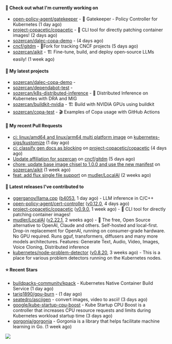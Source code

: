 #### 👷 Check out what I'm currently working on

- [open-policy-agent/gatekeeper](https://github.com/open-policy-agent/gatekeeper) - 🐊 Gatekeeper - Policy Controller for Kubernetes (1 day ago)
- [project-copacetic/copacetic](https://github.com/project-copacetic/copacetic) - 🧵 CLI tool for directly patching container images! (2 days ago)
- [sozercan/dalec-copa-demo](https://github.com/sozercan/dalec-copa-demo) -  (4 days ago)
- [cncf/gitdm](https://github.com/cncf/gitdm) - 📜Fork for tracking CNCF projects (5 days ago)
- [sozercan/aikit](https://github.com/sozercan/aikit) - 🏗️ Fine-tune, build, and deploy open-source LLMs easily! (1 week ago)

#### 🌱 My latest projects

- [sozercan/dalec-copa-demo](https://github.com/sozercan/dalec-copa-demo) - 
- [sozercan/dependabot-test](https://github.com/sozercan/dependabot-test) - 
- [sozercan/k8s-distributed-inference](https://github.com/sozercan/k8s-distributed-inference) - 🦄 Distributed Inference on Kubernetes with DRA and MIG
- [sozercan/buildkit-nvidia](https://github.com/sozercan/buildkit-nvidia) - 🏗️ Build with NVIDIA GPUs using buildkit
- [sozercan/copa-test](https://github.com/sozercan/copa-test) - 🎬 Examples of Copa usage with GitHub Actions

#### 🔨 My recent Pull Requests

- [ci: linux/amd64 and linux/arm64 multi platform image](https://github.com/kubernetes-sigs/kustomize/pull/5799) on [kubernetes-sigs/kustomize](https://github.com/kubernetes-sigs/kustomize) (1 day ago)
- [ci: classify gen docs as blocking](https://github.com/project-copacetic/copacetic/pull/826) on [project-copacetic/copacetic](https://github.com/project-copacetic/copacetic) (4 days ago)
- [Update affiliation for sozercan](https://github.com/cncf/gitdm/pull/523) on [cncf/gitdm](https://github.com/cncf/gitdm) (5 days ago)
- [chore: update base image chisel to 1.0.0 and use the new manifest](https://github.com/sozercan/aikit/pull/417) on [sozercan/aikit](https://github.com/sozercan/aikit) (1 week ago)
- [feat: add flux single file support](https://github.com/mudler/LocalAI/pull/3959) on [mudler/LocalAI](https://github.com/mudler/LocalAI) (2 weeks ago)

#### 🚀 Latest releases I've contributed to

- [ggerganov/llama.cpp](https://github.com/ggerganov/llama.cpp) ([b4053](https://github.com/ggerganov/llama.cpp/releases/tag/b4053), 1 day ago) - LLM inference in C/C&#43;&#43;
- [open-policy-agent/cert-controller](https://github.com/open-policy-agent/cert-controller) ([v0.12.0](https://github.com/open-policy-agent/cert-controller/releases/tag/v0.12.0), 4 days ago)
- [project-copacetic/copacetic](https://github.com/project-copacetic/copacetic) ([v0.9.0](https://github.com/project-copacetic/copacetic/releases/tag/v0.9.0), 1 week ago) - 🧵 CLI tool for directly patching container images!
- [mudler/LocalAI](https://github.com/mudler/LocalAI) ([v2.22.1](https://github.com/mudler/LocalAI/releases/tag/v2.22.1), 2 weeks ago) - :robot: The free, Open Source alternative to OpenAI, Claude and others. Self-hosted and local-first. Drop-in replacement for OpenAI,  running on consumer-grade hardware. No GPU required. Runs gguf, transformers, diffusers and many more models architectures. Features: Generate Text, Audio, Video, Images, Voice Cloning, Distributed inference
- [kubernetes/node-problem-detector](https://github.com/kubernetes/node-problem-detector) ([v0.8.20](https://github.com/kubernetes/node-problem-detector/releases/tag/v0.8.20), 3 weeks ago) - This is a place for various problem detectors running on the Kubernetes nodes.

#### ⭐ Recent Stars

- [buildpacks-community/kpack](https://github.com/buildpacks-community/kpack) - Kubernetes Native Container Build Service (1 day ago)
- [tariq1890/gpu-burn](https://github.com/tariq1890/gpu-burn) -  (1 day ago)
- [seatedro/asciigen](https://github.com/seatedro/asciigen) - convert images, video to ascii! (3 days ago)
- [google/kube-startup-cpu-boost](https://github.com/google/kube-startup-cpu-boost) - Kube Startup CPU Boost is a controller that increases CPU resource requests and limits during Kubernetes workload startup time (3 days ago)
- [gorgonia/gorgonia](https://github.com/gorgonia/gorgonia) - Gorgonia is a library that helps facilitate machine learning in Go. (1 week ago)

![](https://github-readme-stats.vercel.app/api?username=sozercan&theme=vision-friendly-dark&hide_border=false&include_all_commits=true&count_private=true)
